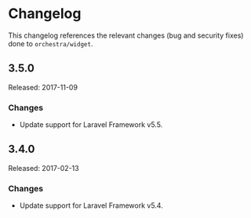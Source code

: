 # Changelog

This changelog references the relevant changes (bug and security fixes) done to `orchestra/widget`.

## 3.5.0

Released: 2017-11-09

### Changes

* Update support for Laravel Framework v5.5.

## 3.4.0

Released: 2017-02-13

### Changes

* Update support for Laravel Framework v5.4.
